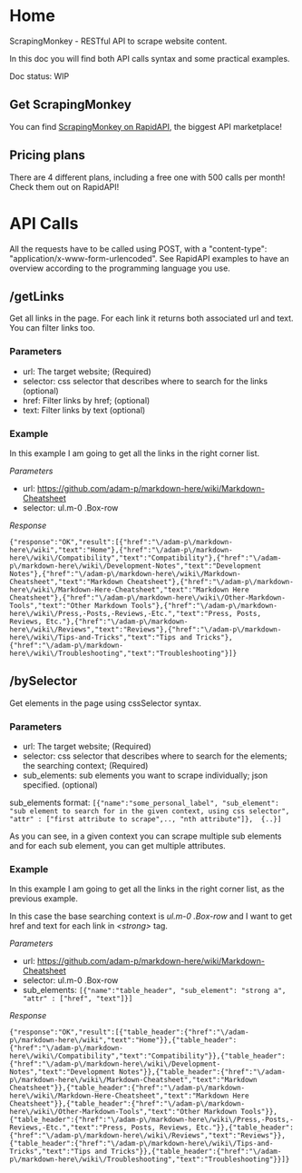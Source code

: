 # Home

ScrapingMonkey - RESTful API to scrape website content.

In this doc you will find both API calls syntax and some practical examples.

Doc status: WIP

## Get ScrapingMonkey

You can find [ScrapingMonkey on RapidAPI](https://rapidapi.com/onipot/api/scrapingmonkey), the biggest API marketplace!

## Pricing plans

There are 4 different plans, including a free one with 500 calls per month! Check them out on RapidAPI!

# API Calls

All the requests have to be called using POST, with a "content-type": "application/x-www-form-urlencoded".
See RapidAPI examples to have an overview according to the programming language you use.


## /getLinks

Get all links in the page. For each link it returns both associated url and text.
You can filter links too.

### Parameters

- url: The target website; (Required)
- selector: css selector that describes where to search for the links (optional)
- href: Filter links by href; (optional)
- text: Filter links by text (optional)

### Example

In this example I am going to get all the links in the right corner list.

_Parameters_
- url: https://github.com/adam-p/markdown-here/wiki/Markdown-Cheatsheet
- selector: ul.m-0 .Box-row

_Response_

`{"response":"OK","result":[{"href":"\/adam-p\/markdown-here\/wiki","text":"Home"},{"href":"\/adam-p\/markdown-here\/wiki\/Compatibility","text":"Compatibility"},{"href":"\/adam-p\/markdown-here\/wiki\/Development-Notes","text":"Development Notes"},{"href":"\/adam-p\/markdown-here\/wiki\/Markdown-Cheatsheet","text":"Markdown Cheatsheet"},{"href":"\/adam-p\/markdown-here\/wiki\/Markdown-Here-Cheatsheet","text":"Markdown Here Cheatsheet"},{"href":"\/adam-p\/markdown-here\/wiki\/Other-Markdown-Tools","text":"Other Markdown Tools"},{"href":"\/adam-p\/markdown-here\/wiki\/Press,-Posts,-Reviews,-Etc.","text":"Press, Posts, Reviews, Etc."},{"href":"\/adam-p\/markdown-here\/wiki\/Reviews","text":"Reviews"},{"href":"\/adam-p\/markdown-here\/wiki\/Tips-and-Tricks","text":"Tips and Tricks"},{"href":"\/adam-p\/markdown-here\/wiki\/Troubleshooting","text":"Troubleshooting"}]}`

## /bySelector

Get elements in the page using cssSelector syntax.


### Parameters

- url: The target website; (Required)
- selector: css selector that describes where to search for the elements; the searching context; (Required)
- sub_elements: sub elements you want to scrape individually; json specified. (optional)

sub_elements format: `[{"name":"some_personal_label", "sub_element": "sub element to search for in the given context, using css selector", "attr" : ["first attribute to scrape",.., "nth attribute"]},  {..}]`

As you can see, in a given context you can scrape multiple sub elements and for each sub element, you can get multiple attributes.

### Example

In this example I am going to get all the links in the right corner list, as the previous example.

In this case the base searching context is _ul.m-0 .Box-row_ and I want to get href and text for each link in _\<strong\>_ tag.

_Parameters_
- url: https://github.com/adam-p/markdown-here/wiki/Markdown-Cheatsheet
- selector: ul.m-0 .Box-row
- sub_elements: `[{"name":"table_header", "sub_element": "strong a", "attr" : ["href", "text"]}]`

_Response_

`{"response":"OK","result":[{"table_header":{"href":"\/adam-p\/markdown-here\/wiki","text":"Home"}},{"table_header":{"href":"\/adam-p\/markdown-here\/wiki\/Compatibility","text":"Compatibility"}},{"table_header":{"href":"\/adam-p\/markdown-here\/wiki\/Development-Notes","text":"Development Notes"}},{"table_header":{"href":"\/adam-p\/markdown-here\/wiki\/Markdown-Cheatsheet","text":"Markdown Cheatsheet"}},{"table_header":{"href":"\/adam-p\/markdown-here\/wiki\/Markdown-Here-Cheatsheet","text":"Markdown Here Cheatsheet"}},{"table_header":{"href":"\/adam-p\/markdown-here\/wiki\/Other-Markdown-Tools","text":"Other Markdown Tools"}},{"table_header":{"href":"\/adam-p\/markdown-here\/wiki\/Press,-Posts,-Reviews,-Etc.","text":"Press, Posts, Reviews, Etc."}},{"table_header":{"href":"\/adam-p\/markdown-here\/wiki\/Reviews","text":"Reviews"}},{"table_header":{"href":"\/adam-p\/markdown-here\/wiki\/Tips-and-Tricks","text":"Tips and Tricks"}},{"table_header":{"href":"\/adam-p\/markdown-here\/wiki\/Troubleshooting","text":"Troubleshooting"}}]}`
